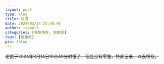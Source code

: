 ```yaml
---
layout: post
type: blog
title: 悲报
date: 2024/03/14 22:40:40
author: icewolf
categories: [咩狼博客, 狼癫疯]
tags: [狼癫疯]
pin: false
---
```


~~老狼于2024年3月14日10点40分时饿了，但是没有零食，特此记录，以表愤怒。~~
